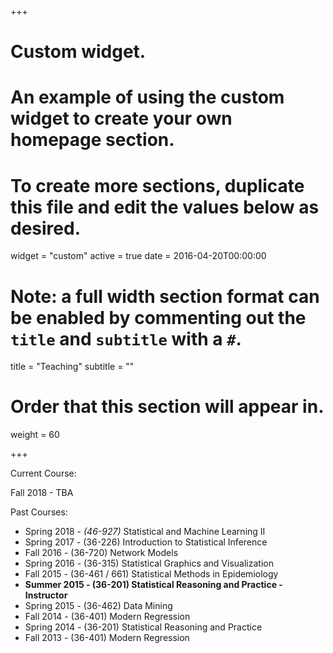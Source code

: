 +++
# Custom widget.
# An example of using the custom widget to create your own homepage section.
# To create more sections, duplicate this file and edit the values below as desired.
widget = "custom"
active = true
date = 2016-04-20T00:00:00

# Note: a full width section format can be enabled by commenting out the `title` and `subtitle` with a `#`.
title = "Teaching"
subtitle = ""

# Order that this section will appear in.
weight = 60

+++

Current Course:

Fall 2018 - TBA

Past Courses:

+ Spring 2018 - *(46-927)* Statistical and Machine Learning II
+ Spring 2017 - (36-226) Introduction to Statistical Inference
+ Fall 2016 - (36-720) Network Models
+ Spring 2016 - (36-315) Statistical Graphics and Visualization
+ Fall 2015 - (36-461 / 661) Statistical Methods in Epidemiology
+ **Summer 2015 - (36-201) Statistical Reasoning and Practice  - Instructor**
+ Spring 2015 - (36-462) Data Mining
+ Fall 2014 - (36-401) Modern Regression
+ Spring 2014 - (36-201) Statistical Reasoning and Practice
+ Fall 2013 - (36-401) Modern Regression